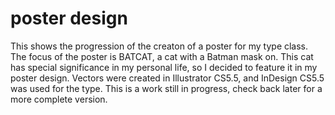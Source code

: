 poster design
==============

This shows the progression of the creaton of a poster for my type class.  The focus of the poster is BATCAT, a cat with a Batman mask on.  This cat has special significance in my personal life, so I decided to feature it in my poster design.  Vectors were created in Illustrator CS5.5, and InDesign CS5.5 was used for the type.  This is a work still in progress, check back later for a more complete version.